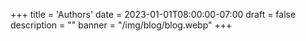 +++
title = 'Authors'
date = 2023-01-01T08:00:00-07:00
draft = false
description = ""
banner = "/img/blog/blog.webp"
+++

